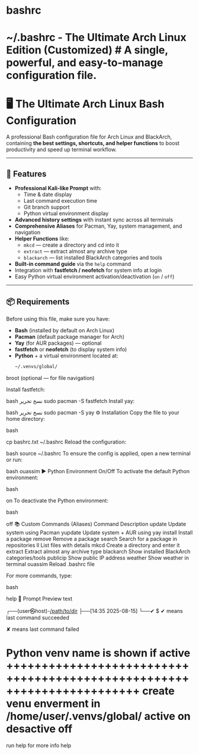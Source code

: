 # bashrc
# ~/.bashrc - The Ultimate Arch Linux Edition (Customized) # A single, powerful, and easy-to-manage configuration file.


# 🖥️ The Ultimate Arch Linux Bash Configuration

A professional Bash configuration file for Arch Linux and BlackArch, containing **the best settings, shortcuts, and helper functions** to boost productivity and speed up terminal workflow.

---

## 📌 Features
- **Professional Kali-like Prompt** with:
  - Time & date display
  - Last command execution time
  - Git branch support
  - Python virtual environment display
- **Advanced history settings** with instant sync across all terminals
- **Comprehensive Aliases** for Pacman, Yay, system management, and navigation
- **Helper Functions** like:
  - `mkcd` — create a directory and cd into it
  - `extract` — extract almost any archive type
  - `blackarch` — list installed BlackArch categories and tools
- **Built-in command guide** via the `help` command
- Integration with **fastfetch / neofetch** for system info at login
- Easy Python virtual environment activation/deactivation (`on` / `off`)

---

## 📦 Requirements

Before using this file, make sure you have:
- **Bash** (installed by default on Arch Linux)
- **Pacman** (default package manager for Arch)
- **Yay** (for AUR packages) — optional
- **fastfetch** or **neofetch** (to display system info)
- **Python** + a virtual environment located at:
  ```bash
  ~/.venvs/global/
broot (optional — for file navigation)

Install fastfetch:

bash
نسخ
تحرير
sudo pacman -S fastfetch
Install yay:

bash
نسخ
تحرير
sudo pacman -S yay
⚙️ Installation
Copy the file to your home directory:

bash

cp bashrc.txt ~/.bashrc
Reload the configuration:

bash
source ~/.bashrc
To ensure the config is applied, open a new terminal or run:

bash
ouassim
▶️ Python Environment On/Off
To activate the default Python environment:

bash

on
To deactivate the Python environment:

bash


off
📚 Custom Commands (Aliases)
Command	Description
update	Update system using Pacman
yupdate	Update system + AUR using yay
install	Install a package
remove	Remove a package
search	Search for a package in repositories
ll	List files with details
mkcd	Create a directory and enter it
extract	Extract almost any archive type
blackarch	Show installed BlackArch categories/tools
publicip	Show public IP address
weather	Show weather in terminal
ouassim	Reload .bashrc file

For more commands, type:

bash


help
📸 Prompt Preview
text


┌──(user㉿host)-[/path/to/dir](branch)
├──[14:35 2025-08-15]
└──✔ $
✔ means last command succeeded

✘ means last command failed

Python venv name is shown if active
+++++++++++++++++++++++++++++++++++++++++++++++++++++++++++++++++++++++
create venu enverment in /home/user/.venvs/global/
active   on 
desactive off
===========================================================================
run  help for more info 
help

